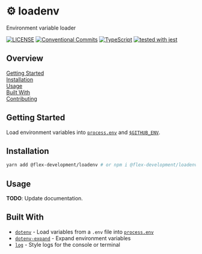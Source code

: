 # :gear: loadenv

Environment variable loader

[![LICENSE](https://img.shields.io/github/license/flex-development/loadenv.svg)](LICENSE)
[![Conventional Commits](https://img.shields.io/badge/Conventional%20Commits-1.0.0-yellow.svg)](https://conventionalcommits.org)
[![TypeScript](https://badgen.net/badge/-/typescript?icon=typescript&label)](https://www.typescriptlang.org/)
[![tested with jest](https://img.shields.io/badge/tested_with-jest-99424f.svg)](https://github.com/facebook/jest)

## Overview

[Getting Started](#getting-started)  
[Installation](#installation)  
[Usage](#usage)  
[Built With](#built-with)  
[Contributing](CONTRIBUTING.md)

## Getting Started

Load environment variables into [`process.env`][2] and [`$GITHUB_ENV`][5].

## Installation

```zsh
yarn add @flex-development/loadenv # or npm i @flex-development/loadenv
```

## Usage

**TODO**: Update documentation.

## Built With

- [`dotenv`][1] - Load variables from a `.env` file into [`process.env`][2]
- [`dotenv-expand`][3] - Expand environment variables
- [`log`][4] - Style logs for the console or terminal

[1]: https://github.com/motdotla/dotenv
[2]: https://nodejs.org/docs/latest/api/process.html#process_process_env
[3]: https://github.com/motdotla/dotenv-expand
[4]: https://github.com/flex-development/log
[5]:
  https://docs.github.com/en/actions/learn-github-actions/workflow-commands-for-github-actions#setting-an-environment-variable
